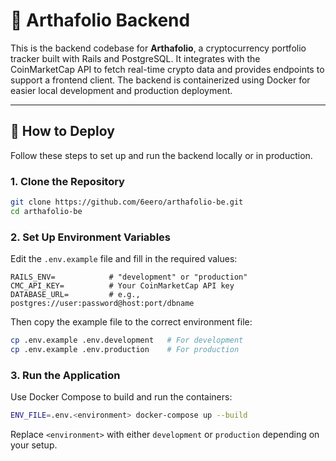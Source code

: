 # 🧠 Arthafolio Backend

This is the backend codebase for **Arthafolio**, a cryptocurrency portfolio tracker built with Rails and PostgreSQL. It integrates with the CoinMarketCap API to fetch real-time crypto data and provides endpoints to support a frontend client. The backend is containerized using Docker for easier local development and production deployment.

---

## 🚀 How to Deploy

Follow these steps to set up and run the backend locally or in production.

### 1. Clone the Repository

```bash
git clone https://github.com/6eero/arthafolio-be.git
cd arthafolio-be
```

### 2. Set Up Environment Variables

Edit the `.env.example` file and fill in the required values:

```env
RAILS_ENV=            # "development" or "production"
CMC_API_KEY=          # Your CoinMarketCap API key
DATABASE_URL=         # e.g., postgres://user:password@host:port/dbname
```

Then copy the example file to the correct environment file:

```bash
cp .env.example .env.development   # For development
cp .env.example .env.production    # For production
```

### 3. Run the Application

Use Docker Compose to build and run the containers:

```bash
ENV_FILE=.env.<environment> docker-compose up --build
```

Replace `<environment>` with either `development` or `production` depending on your setup.
